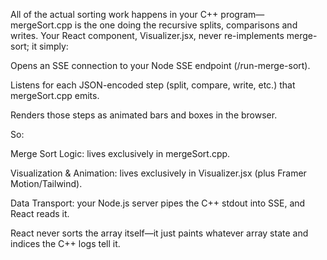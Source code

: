 All of the actual sorting work happens in your C++ program—mergeSort.cpp is the one doing the recursive splits, comparisons and writes. Your React component, Visualizer.jsx, never re-implements merge-sort; it simply:

Opens an SSE connection to your Node SSE endpoint (/run-merge-sort).

Listens for each JSON-encoded step (split, compare, write, etc.) that mergeSort.cpp emits.

Renders those steps as animated bars and boxes in the browser.

So:

Merge Sort Logic: lives exclusively in mergeSort.cpp.

Visualization & Animation: lives exclusively in Visualizer.jsx (plus Framer Motion/Tailwind).

Data Transport: your Node.js server pipes the C++ stdout into SSE, and React reads it.

React never sorts the array itself—it just paints whatever array state and indices the C++ logs tell it.






